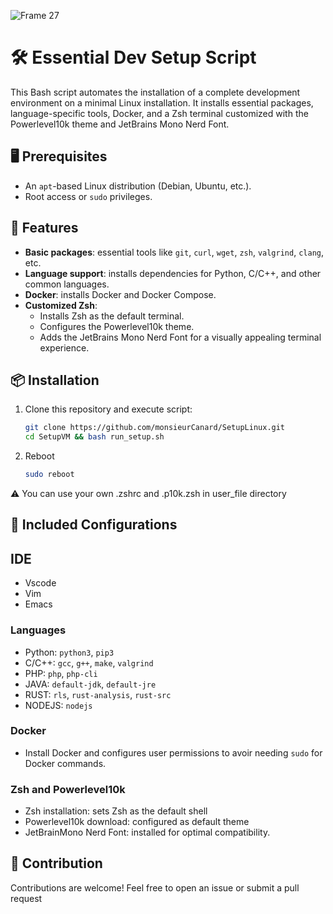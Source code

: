 ![Frame 27](https://github.com/user-attachments/assets/c326eb30-8f2f-424a-a0c2-1d2988325cb7)
# 🛠️ Essential Dev Setup Script

This Bash script automates the installation of a complete development environment on a minimal Linux installation. It installs essential packages, language-specific tools, Docker, and a Zsh terminal customized with the Powerlevel10k theme and JetBrains Mono Nerd Font.


## 🖥️ Prerequisites

- An `apt`-based Linux distribution (Debian, Ubuntu, etc.).
- Root access or `sudo` privileges.


## 🚀 Features

- **Basic packages**: essential tools like `git`, `curl`, `wget`, `zsh`, `valgrind`, `clang`, etc.
- **Language support**: installs dependencies for Python, C/C++, and other common languages.
- **Docker**: installs Docker and Docker Compose.
- **Customized Zsh**:
  - Installs Zsh as the default terminal.
  - Configures the Powerlevel10k theme.
  - Adds the JetBrains Mono Nerd Font for a visually appealing terminal experience.


## 📦 Installation

1. Clone this repository and execute script:
   ```bash
   git clone https://github.com/monsieurCanard/SetupLinux.git
   cd SetupVM && bash run_setup.sh
   ```
2. Reboot
   ```bash
   sudo reboot
   ```
⚠ You can use your own .zshrc and .p10k.zsh in user_file directory

## 🔧 Included Configurations

## IDE
- Vscode
- Vim
- Emacs

### Languages

- Python: `python3`, `pip3`
- C/C++: `gcc`, `g++`, `make`, `valgrind`
- PHP: `php`, `php-cli`
- JAVA: `default-jdk`, `default-jre`
- RUST: `rls`, `rust-analysis`, `rust-src`
- NODEJS: `nodejs`

### Docker

- Install Docker and configures user permissions to avoir needing `sudo` for Docker commands.

### Zsh and Powerlevel10k

- Zsh installation: sets Zsh as the default shell
- Powerlevel10k download: configured as default theme
- JetBrainMono Nerd Font: installed for optimal compatibility.

## 🤝 Contribution
Contributions are welcome! Feel free to open an issue or submit a pull request

